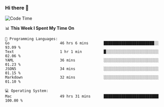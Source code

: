 ### Hi there 👋

<!--
**CrazyCollin/crazycollin** is a ✨ _special_ ✨ repository because its `README.md` (this file) appears on your GitHub profile.

Here are some ideas to get you started:

- 🔭 I’m currently working on ...
- 🌱 I’m currently learning ...
- 👯 I’m looking to collaborate on ...
- 🤔 I’m looking for help with ...
- 💬 Ask me about ...
- 📫 How to reach me: ...
- 😄 Pronouns: ...
- ⚡ Fun fact: ...
-->

<!--START_SECTION:waka-->
![Code Time](http://img.shields.io/badge/Code%20Time-4%2C919%20hrs%2043%20mins-blue)

📊 **This Week I Spent My Time On** 

```text
💬 Programming Languages: 
Go                       46 hrs 6 mins       ███████████████████████░░   93.09 % 
Text                     1 hr 1 min          █░░░░░░░░░░░░░░░░░░░░░░░░   02.06 % 
YAML                     36 mins             ░░░░░░░░░░░░░░░░░░░░░░░░░   01.23 % 
JSON5                    34 mins             ░░░░░░░░░░░░░░░░░░░░░░░░░   01.15 % 
Markdown                 32 mins             ░░░░░░░░░░░░░░░░░░░░░░░░░   01.10 % 

💻 Operating System: 
Mac                      49 hrs 31 mins      █████████████████████████   100.00 % 
```


<!--END_SECTION:waka-->

